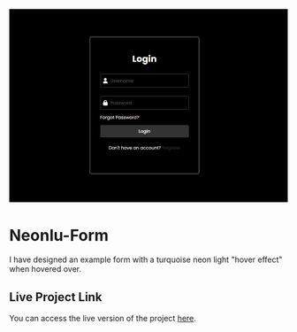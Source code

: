 <div align="center">
  <img src="https://github.com/furkan-dogu/Neonlu-Form/blob/main/neon.gif" />
</div>

# Neonlu-Form
I have designed an example form with a turquoise neon light "hover effect" when hovered over.

## Live Project Link

You can access the live version of the project [here](https://neonlu-form.vercel.app/).
